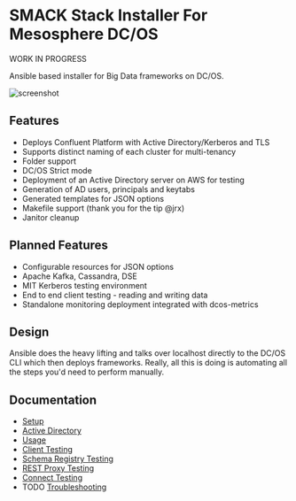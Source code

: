 
# SMACK Stack Installer For Mesosphere DC/OS

WORK IN PROGRESS

Ansible based installer for Big Data frameworks on DC/OS.

![screenshot](https://raw.githubusercontent.com/aggress/mesosphere-dcos-smack-installer/master/docs/make-screenshot.png)

## Features

- Deploys Confluent Platform with Active Directory/Kerberos and TLS
- Supports distinct naming of each cluster for multi-tenancy
- Folder support
- DC/OS Strict mode
- Deployment of an Active Directory server on AWS for testing
- Generation of AD users, principals and keytabs
- Generated templates for JSON options
- Makefile support (thank you for the tip @jrx)
- Janitor cleanup

## Planned Features

- Configurable resources for JSON options
- Apache Kafka, Cassandra, DSE
- MIT Kerberos testing environment
- End to end client testing - reading and writing data
- Standalone monitoring deployment integrated with dcos-metrics

## Design

Ansible does the heavy lifting and talks over localhost directly to the DC/OS CLI which then deploys frameworks. Really, all this is doing is automating all the steps you'd need to perform manually.

## Documentation

- [Setup](docs/setup.md)
- [Active Directory](docs/active_directory.md)
- [Usage](docs/usage.md)
- [Client Testing](docs/client_testing.md)
- [Schema Registry Testing](docs/schema_registry_testing.md)
- [REST Proxy Testing](docs/rest_proxy_testing.md)
- [Connect Testing](docs/connect_testing.md)
- TODO [Troubleshooting](docs/troubleshooting.md)